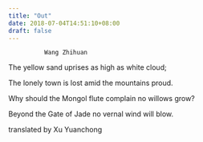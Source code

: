 ```yaml
---
title: "Out"
date: 2018-07-04T14:51:10+08:00
draft: false
---
```


              Wang Zhihuan

The yellow sand uprises as high as white cloud;

The lonely town is lost amid the mountains proud.

Why should the Mongol flute complain no willows grow?

Beyond the Gate of Jade no vernal wind will blow.



translated by Xu Yuanchong
